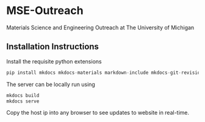 # MSE-Outreach
Materials Science and Engineering Outreach at The University of Michigan

## Installation Instructions
Install the requisite python extensions
```javascript
pip install mkdocs mkdocs-materials markdown-include mkdocs-git-revision-date-localized-plugin
```

The server can be locally run using
```javascript
mkdocs build
mkdocs serve
```

Copy the host ip into any browser to see updates to website in real-time.